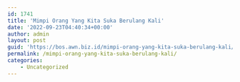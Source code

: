 ```yaml
---
id: 1741
title: 'Mimpi Orang Yang Kita Suka Berulang Kali'
date: '2022-09-23T04:40:34+00:00'
author: admin
layout: post
guid: 'https://bos.awn.biz.id/mimpi-orang-yang-kita-suka-berulang-kali/'
permalink: /mimpi-orang-yang-kita-suka-berulang-kali/
categories:
    - Uncategorized
---
```


